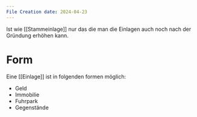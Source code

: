 ```yaml
---
File Creation date: 2024-04-23
---
```

Ist wie [[Stammeinlage]] nur das die man die Einlagen auch noch nach der Gründung erhöhen kann.
# Form
Eine [[Einlage]] ist in folgenden formen möglich:
- Geld
- Immobilie
- Fuhrpark
- Gegenstände
